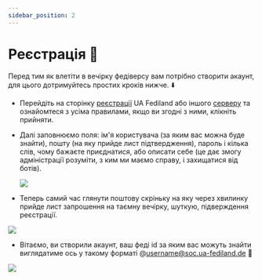 ```yaml
---
sidebar_position: 2
---
```


# Реєстрація 🙋

Перед тим як влетіти в вечірку федіверсу вам потрібно створити акаунт, для цього дотримуйтесь простих кроків нижче. ⬇️

- Перейдіть на сторінку [реєстрації](https://soc.ua-fediland.de/auth/sign_up) UA Fediland або іншого [серверу](Інстанси.md) та ознайомтеся з усіма правилами, якщо ви згодні з ними, клікніть прийняти.

- Далі заповнюємо поля: ім'я користувача (за яким вас можна буде знайти), пошту (на яку прийде лист підтвердження), пароль і кілька слів, чому бажаєте приєднатися, або описати себе (це дає змогу адміністрації розуміти, з ким ми маємо справу, і захищатися від ботів).

  ![](/img/reg.webp)

- Теперь самий час глянути поштову скріньку на яку через хвилинку прийде лист запрошення на таємну вечірку, шуткую, підверждення реєстрації.

![](/img/mail.webp)

- Вітаємо, ви створили акаунт, ваш феді id за яким вас можуть знайти виглядатиме ось у такому форматі @[username@soc.ua-fediland.de](mailto:username@soc.ua-fediland.de) 🎉

![](/img/myprof.webp)
